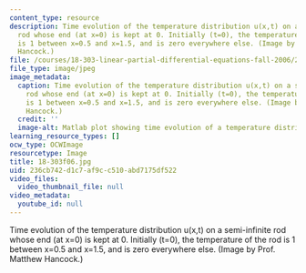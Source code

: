 ```yaml
---
content_type: resource
description: Time evolution of the temperature distribution u(x,t) on a semi-infinite
  rod whose end (at x=0) is kept at 0. Initially (t=0), the temperature of the rod
  is 1 between x=0.5 and x=1.5, and is zero everywhere else. (Image by Prof. Matthew
  Hancock.)
file: /courses/18-303-linear-partial-differential-equations-fall-2006/236cb742d1c7af9cc510abd7175df522_18-303f06.jpg
file_type: image/jpeg
image_metadata:
  caption: Time evolution of the temperature distribution u(x,t) on a semi-infinite
    rod whose end (at x=0) is kept at 0. Initially (t=0), the temperature of the rod
    is 1 between x=0.5 and x=1.5, and is zero everywhere else. (Image by Dr. Matthew
    Hancock.)
  credit: ''
  image-alt: Matlab plot showing time evolution of a temperature distribution.
learning_resource_types: []
ocw_type: OCWImage
resourcetype: Image
title: 18-303f06.jpg
uid: 236cb742-d1c7-af9c-c510-abd7175df522
video_files:
  video_thumbnail_file: null
video_metadata:
  youtube_id: null
---
```

Time evolution of the temperature distribution u(x,t) on a semi-infinite rod whose end (at x=0) is kept at 0. Initially (t=0), the temperature of the rod is 1 between x=0.5 and x=1.5, and is zero everywhere else. (Image by Prof. Matthew Hancock.)

